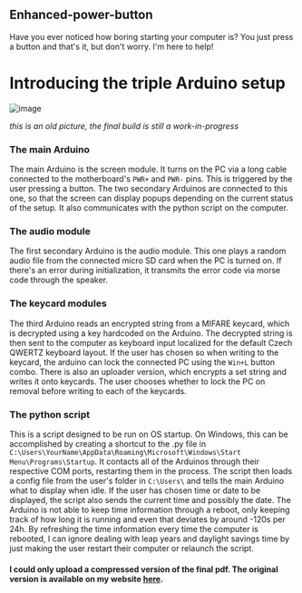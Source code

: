 ## Enhanced-power-button

Have you ever noticed how boring starting your computer is? You just press a button and that's it, but don't worry. I'm here to help!

# Introducing the triple Arduino setup

![image](https://user-images.githubusercontent.com/62833819/200816144-c55af122-c362-48e6-8ba1-a79fa11617ea.png)

*this is an old picture, the final build is still a work-in-progress*

### The main Arduino

The main Arduino is the screen module. It turns on the PC via a long cable connected to the motherboard's `PWR+` and `PWR-` pins. This is triggered by the user pressing a button. The two secondary Arduinos are connected to this one, so that the screen can display popups depending on the current status of the setup. It also communicates with the python script on the computer.

### The audio module

The first secondary Arduino is the audio module. This one plays a random audio file from the connected micro SD card when the PC is turned on. If there's an error during initialization, it transmits the error code via morse code through the speaker. 

### The keycard modules

The third Arduino reads an encrypted string from a MIFARE keycard, which is decrypted using a key hardcoded on the Arduino. The decrypted string is then sent to the computer as keyboard input localized for the default Czech QWERTZ keyboard layout. If the user has chosen so when writing to the keycard, the arduino can lock the connected PC using the `Win+L` button combo. 
There is also an uploader version, which encrypts a set string and writes it onto keycards. The user chooses whether to lock the PC on removal before writing to each of the keycards.

### The python script

This is a script designed to be run on OS startup. On Windows, this can be accomplished by creating a shortcut to the .py file in `C:\Users\YourName\AppData\Roaming\Microsoft\Windows\Start Menu\Programs\Startup`. It contacts all of the Arduinos through their respective COM ports, restarting them in the process. The script then loads a config file from the user's folder in `C:\Users\` and tells the main Arduino what to display when idle. If the user has chosen time or date to be displayed, the script also sends the current time and possibly the date. The Arduino is not able to keep time information through a reboot, only keeping track of how long it is running and even that deviates by around -120s per 24h. By refreshing the time information every time the computer is rebooted, I can ignore dealing with leap years and daylight savings time by just making the user restart their computer or relaunch the script.

#### I could only upload a compressed version of the final pdf. The original version is available on my website [here](https://chesters.cz/files/Maturitni-prace.pdf).
